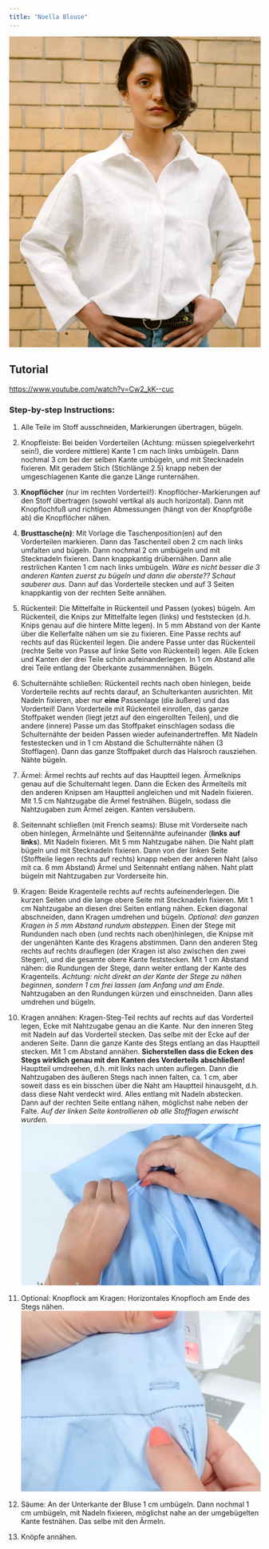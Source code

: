 ```yaml
---
title: "Noella Blouse"
---
```


![](projects/attachments/Noella%20blouse%2001.png)


## Tutorial
https://www.youtube.com/watch?v=Cw2_kK--cuc

### Step-by-step Instructions:
1. Alle Teile im Stoff ausschneiden, Markierungen übertragen, bügeln.
2. Knopfleiste: Bei beiden Vorderteilen (Achtung: müssen spiegelverkehrt sein!), die vordere mittlere) Kante 1 cm nach links umbügeln. Dann nochmal 3 cm bei der selben Kante umbügeln, und mit Stecknadeln fixieren. Mit geradem Stich (Stichlänge 2.5) knapp neben der umgeschlagenen Kante die ganze Länge runternähen. 
3. **Knopflöcher** (nur im rechten Vorderteil!): Knopflöcher-Markierungen auf den Stoff übertragen (sowohl vertikal als auch horizontal). Dann mit Knopflochfuß und richtigen Abmessungen (hängt von der Knopfgröße ab) die Knopflöcher nähen.
4. **Brusttasche(n)**: Mit Vorlage die Taschenposition(en) auf den Vorderteilen markieren. Dann das Taschenteil oben 2 cm nach links umfalten und bügeln. Dann nochmal 2 cm umbügeln und mit Stecknadeln fixieren. Dann knappkantig drübernähen. Dann alle restrlichen Kanten 1 cm nach links umbügeln. _Wäre es nicht besser die 3 anderen Kanten zuerst zu bügeln und dann die oberste?? Schaut sauberer aus._ Dann auf das Vorderteile stecken und auf 3 Seiten knappkantig von der rechten Seite annähen. 
5. Rückenteil: Die Mittelfalte in Rückenteil und Passen (yokes) bügeln. Am Rückenteil, die Knips zur Mittelfalte legen (links) und feststecken (d.h. Knips genau auf die hintere Mitte legen). In 5 mm Abstand von der Kante über die Kellerfalte nähen um sie zu fixieren. Eine Passe rechts auf rechts auf das Rückenteil legen. Die andere Passe unter das Rückenteil (rechte Seite von Passe auf linke Seite von Rückenteil) legen. Alle Ecken und Kanten der drei Teile schön aufeinanderlegen. In 1 cm Abstand alle drei Teile entlang der Oberkante zusammennähen.  Bügeln. 
6. Schulternähte schließen: Rückenteil rechts nach oben hinlegen, beide Vorderteile rechts auf rechts darauf, an Schulterkanten ausrichten. Mit Nadeln fixieren, aber nur **eine** Passenlage (die äußere)  und das Vorderteil! Dann Vorderteile mit Rückenteil einrollen, das ganze Stoffpaket wenden (liegt jetzt auf den eingerollten Teilen), und die andere (innere) Passe um das Stoffpaket einschlagen sodass die Schulternähte der beiden Passen wieder aufeinandertreffen. Mit Nadeln festestecken und in 1 cm Abstand die Schulternähte nähen (3 Stofflagen). Dann das ganze Stoffpaket durch das Halsroch rausziehen. Nähte bügeln. 
7. Ärmel: Ärmel rechts auf rechts auf das Hauptteil legen. Ärmelknips genau auf die Schulternaht legen. Dann die Ecken des Ärmelteils mit den anderen Knipsen am Hauptteil angleichen und mit Nadeln fixieren. Mit 1.5 cm Nahtzugabe die Ärmel festnähen. Bügeln, sodass die Nahtzugaben zum Ärmel zeigen. Kanten versäubern. 
8. Seitennaht schließen (mit French seams): Bluse mit Vorderseite nach oben hinlegen, Ärmelnähte und Seitennähte aufeinander (**links auf links**). Mit Nadeln fixieren. Mit 5 mm Nahtzugabe nähen. Die Naht platt bügeln und mit Stecknadeln fixieren. Dann von der linken Seite (Stoffteile liegen rechts auf rechts) knapp neben der anderen Naht (also mit ca. 6 mm Abstand) Ärmel und Seitennaht entlang nähen. Naht platt bügeln mit Nahtzugaben zur Vorderseite hin. 
9. Kragen: Beide Kragenteile rechts auf rechts aufeinenderlegen. Die kurzen Seiten und die lange obere Seite mit Stecknadeln fixieren. Mit 1 cm Nahtzugabe an diesen drei Seiten entlang nähen. Ecken diagonal abschneiden, dann Kragen umdrehen und bügeln. _Optional: den ganzen Kragen in 5 mm Abstand rundum absteppen._ Einen der Stege mit Rundunden nach oben (und rechts nach oben)hinlegen, die Knipse mit der ungenähten Kante des Kragens abstimmen. Dann den anderen Steg rechts auf rechts drauflegen (der Kragen ist also zwischen den zwei Stegen), und die gesamte obere Kante feststecken. Mit 1 cm Abstand nähen: die Rundungen der Stege, dann weiter entlang der Kante des Kragenteils. _Achtung: nicht direkt an der Kante der Stege zu nähen beginnen, sondern 1 cm frei lassen (am Anfang und am Ende._ Nahtzugaben an den Rundungen kürzen und einschneiden. Dann alles umdrehen und bügeln. 
10. Kragen annähen: Kragen-Steg-Teil rechts auf rechts auf das Vorderteil legen, Ecke mit Nahtzugabe genau an die Kante. Nur den inneren Steg mit Nadeln auf das Vorderteil stecken. Das selbe mit der Ecke auf der anderen Seite. Dann die ganze Kante des Stegs entlang an das Hauptteil stecken. Mit 1 cm Abstand annähen. **Sicherstellen dass die Ecken des Stegs wirklich genau mit den Kanten des Vorderteils abschließen!** Hauptteil umdreehen, d.h. mit links nach unten auflegen. Dann die Nahtzugaben des äußeren Stegs nach innen falten, ca. 1 cm, aber soweit dass es ein bisschen über die Naht am Hauptteil hinausgeht, d.h. dass diese Naht verdeckt wird. Alles entlang mit Nadeln abstecken. Dann auf der rechten Seite entlang nähen, möglichst nahe neben der Falte. _Auf der linken Seite kontrollieren ob alle Stofflagen erwischt wurden._
![](projects/attachments/Noella%20blouse%2002.png)
11. Optional: Knopflock am Kragen: Horizontales Knopfloch am Ende des Stegs nähen. 
![](projects/attachments/Noella%20blouse%2004.png)

12. Säume: An der Unterkante der Bluse 1 cm umbügeln. Dann nochmal 1 cm umbügeln, mit Nadeln fixieren, möglichst nahe an der umgebügelten Kante festnähen. Das selbe mit den Ärmeln. 
13. Knöpfe annähen. 


